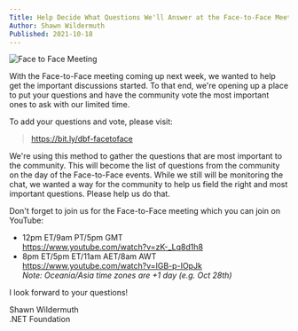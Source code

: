 ```yaml
---
Title: Help Decide What Questions We'll Answer at the Face-to-Face Meeting
Author: Shawn Wildermuth
Published: 2021-10-18
---
```

![Face to Face Meeting](/img/f2f-long.jpg)

With the Face-to-Face meeting coming up next week, we wanted to help get the important discussions started. To that end, we're opening up a place to put your questions and have the community vote the most important ones to ask with our limited time.

To add your questions and vote, please visit:

> https://bit.ly/dbf-facetoface

We're using this method to gather the questions that are most important to the community. This will become the list of questions from the community on the day of the Face-to-Face events. While we still will be monitoring the chat, we wanted a way for the community to help us field the right and most important questions. Please help us do that.  

Don't forget to join us for the Face-to-Face meeting which you can join on YouTube:

- 12pm ET/9am PT/5pm GMT <br/> 
   https://www.youtube.com/watch?v=zK-_Lq8d1h8
- 8pm ET/5pm ET/11am AET/8am AWT<br/>
https://www.youtube.com/watch?v=IGB-p-IOpJk <br/>*Note: Oceania/Asia time zones are +1 day (e.g. Oct 28th)*
 
I look forward to your questions!

Shawn Wildermuth<br/>
.NET Foundation